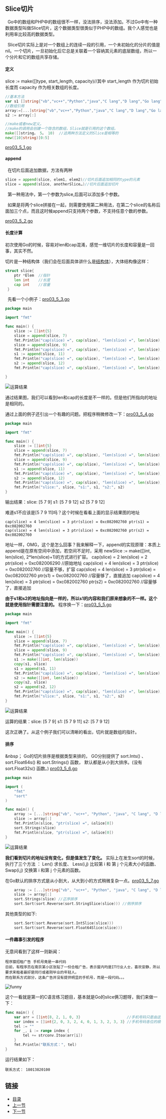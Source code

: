 ## Slice切片
&nbsp;&nbsp;Go中的数组和PHP中的数组很不一样，没法排序，没法添加。不过Go中有一种数据类型叫做Slice切片，这个数据类型很类似于PHP中的数组。我个人感觉也是利用率比较高的数据类型。

&nbsp;&nbsp;Slice切片实际上是对一个数组上的连续一段的引用，一个未初始化的分片的值是nil。一个切片，一旦初始化后它总是关联着一个容纳其元素的底层数组，所以一个分片和它的数组共享存储。
#### 定义
slice := make([]type, start_length, capacity)//其中 start_length 作为切片初始长度而 capacity 作为相关数组的长度。

```go
//基本方法
var s1 []string{"vb","vc++","Python","java","C lang","D lang","Go lang"}
//数组引用
array:=[...]string{"vb","vc++","Python","java","C lang","D lang","Go lang"}
s2 := array[:]

//make或者new定义。
//make的调用会创建一个隐含的数组，Slice就是引用的这个数组。
make([]string， 5， 10)  //这两种方法定义的Slice是相等的
new([10]string)[0:5]
```
[pro03_5_1.go](https://github.com/sunnygocms/gobook/blob/master/src/go_lang_base/03/pro03_5_1.go)
#### append
&nbsp;&nbsp;在切片后面追加数据，方法有两种
```go
slice = append(slice, elem1, elem2)//切片后面追加相同的type的元素
slice = append(slice, anotherSlice…)//切片后面追加切片
```

&nbsp;&nbsp;第一种用法中，第一个参数为slice,后面可以添加多个参数。

&nbsp;&nbsp;如果是将两个slice拼接在一起，则需要使用第二种用法，在第二个slice的名称后面加三个点，而且这时候append只支持两个参数，不支持任意个数的参数。

[pro03_5_2.go](https://github.com/sunnygocms/gobook/blob/master/src/go_lang_base/03/pro03_5_2.go)

#### 长度计算
初次使用Go的时候，容易对len和cap混淆，感觉一维切片的长度和容量是一回事，其实不然。

切片是一种结构体（我们会在后面具体讲什么是[结构体](https://github.com/sunnygocms/gobook/blob/master/go_lang_base/03.7.md)），大体结构像这样：
```go
struct slice{
    ptr *Elem  //指针
    len int    //长度
    cap int    //容量
 }
```

&nbsp;&nbsp;先看一个小例子：[pro03_5_3.go](https://github.com/sunnygocms/gobook/blob/master/src/go_lang_base/03/pro03_5_3.go)
```go
package main

import "fmt"

func main() {
	slice := []int{5}
	slice = append(slice, 7)
	fmt.Println("cap(slice) =", cap(slice), "len(slice) =", len(slice), "ptr(slice) =", &slice[0])
	slice = append(slice, 9)
	fmt.Println("cap(slice) =", cap(slice), "len(slice) =", len(slice), "ptr(slice) =", &slice[0])
	s1 := append(slice, 11)
	fmt.Println("cap(slice) =", cap(slice), "len(slice) =", len(slice), "ptr(slice) =", &slice[0], "ptr(s1) =", &s1[0])
	s2 := append(slice, 12)
	fmt.Println("cap(slice) =", cap(slice), "len(slice) =", len(slice), "ptr(slice) =", &slice[0], "ptr(s2) =", &s2[0])

}

```

![运算结果](https://github.com/sunnygocms/gobook/blob/master/go_lang_base/03_5_3.png)

通过结果图，我们可以看到len和cap的长度是不一样的。但是他们所指向的地址是相同的。

通过上面的例子还引出一个有趣的问题。把程序稍微修改一下：[pro03_5_4.go](https://github.com/sunnygocms/gobook/blob/master/src/go_lang_base/03/pro03_5_4.go)

```go
package main

import "fmt"

func main() {
	slice := []int{5}
	slice = append(slice, 7)
	fmt.Println("cap(slice) =", cap(slice), "len(slice) =", len(slice), "ptr(slice) =", &slice[0])
	slice = append(slice, 9)
	fmt.Println("cap(slice) =", cap(slice), "len(slice) =", len(slice), "ptr(slice) =", &slice[0])
	s1 := append(slice, 11)
	fmt.Println("cap(slice) =", cap(slice), "len(slice) =", len(slice), "ptr(slice) =", &slice[0], "ptr(s1) =", &s1[0])
	s2 := append(slice, 12)
	fmt.Println("cap(slice) =", cap(slice), "len(slice) =", len(slice), "ptr(slice) =", &slice[0], "ptr(s2) =", &s2[0])
	fmt.Println("slice:", slice, "s1:", s1, "s2:", s2)
}

```
输出结果：slice: [5 7 9] s1: [5 7 9 12] s2 [5 7 9 12]

难道s1不应该是[5 7 9 11]吗？这个时候在看看上面的显示结果图的地址

    cap(slice) = 4 len(slice) = 3 ptr(slice) = 0xc082002760 ptr(s1) = 0xc082002760
    cap(slice) = 4 len(slice) = 3 ptr(slice) = 0xc082002760 ptr(s2) = 0xc082002760
地址一样，OMG，这个是怎么回事？我来解释一下，append的实现原理：本质上append是在原有空间中添加，若空间不足时，采用 newSlice := make([]int, len(slice), 2*len(slice)+1)的方式进行扩容。
    cap(slice) = 2 len(slice) = 2 ptr(slice) = 0xc082006290 //原始地址
    cap(slice) = 4 len(slice) = 3 ptr(slice) = 0xc082002760 //容量不够，扩容
    cap(slice) = 4 len(slice) = 3 ptr(slice) = 0xc082002760 ptr(s1) = 0xc082002760 //容量够了，直接追加
    cap(slice) = 4 len(slice) = 3 ptr(slice) = 0xc082002760 ptr(s2) = 0xc082002760 //容量够了，直接追加

**由于s1和s2的地址指向是一样的，所以s1的内容和我们原来想象的不一样。这个就是使用指针需要注意的。**
程序换一下：[pro03_5_5.go](https://github.com/sunnygocms/gobook/blob/master/src/go_lang_base/03/pro03_5_5.go)
```go
package main

import "fmt"

func main() {
	slice := []int{5}
	slice = append(slice, 7)
	fmt.Println("cap(slice) =", cap(slice), "len(slice) =", len(slice), "ptr(slice) =", &slice[0])
	slice = append(slice, 9)
	fmt.Println("cap(slice) =", cap(slice), "len(slice) =", len(slice), "ptr(slice) =", &slice[0])
	s1 := make([]int, len(slice))
	copy(s1, slice)
	s1 = append(s1, 11)
	fmt.Println("cap(slice) =", cap(slice), "len(slice) =", len(slice), "ptr(slice) =", &slice[0], "ptr(s1) =", &s1[0])
	s2 := make([]int, len(slice))
	copy(s2, slice)
	s2 = append(s2, 12)
	fmt.Println("cap(slice) =", cap(slice), "len(slice) =", len(slice), "ptr(slice) =", &slice[0], "ptr(s2) =", &s2[0])
	fmt.Println("slice:", slice, "s1:", s1, "s2:", s2)
}

```
![运算结果](https://github.com/sunnygocms/gobook/blob/master/go_lang_base/03_5_5.png)

运算的结果：slice: [5 7 9] s1: [5 7 9 11] s2: [5 7 9 12]

这次正确了。从这个例子我们可以清晰的看出，切片就是数组的指针。
#### 排序

&nbsp；&nbsp;Go的切片排序是根据类型来排的， GO分别提供了 sort.Ints() 、 sort.Float64s() 和 sort.Strings() 函数， 默认都是从小到大排序。(没有 sort.Float32s() 函数。)
[pro03_5_6.go](https://github.com/sunnygocms/gobook/blob/master/src/go_lang_base/03/pro03_5_6.go)

```go
package main

import (
	"fmt"
	"sort"
)

func main() {
	array := [...]string{"vb", "vc++", "Python", "java", "C lang", "D lang", "Go lang"}
	slice := array[:]
	fmt.Println(slice, "ptr(slice) =", &slice[0])
	sort.Strings(slice)
	fmt.Println(slice, "ptr(slice) =", &slice[0])
}

```

![运算结果](https://github.com/sunnygocms/gobook/blob/master/go_lang_base/03_5_6.png)

**我们看到切片的地址没有变化，但是值发生了变化。** 实际上在发生sort的时候，执行了三个方法 ： Len() 求长度、 Less(i,j) 比较第 i 和 第 j 个元素大小的函数、 Swap(i,j) 交换第 i 和第 j 个元素的函数。

在Go默认的排序方式是从小到大，从大到小的方式稍微复杂一点。[pro03_5_7.go](https://github.com/sunnygocms/gobook/blob/master/src/go_lang_base/03/pro03_5_7.go)

```go
	array := [...]string{"vb", "vc++", "Python", "java", "C lang", "D lang", "Go lang"}
	slice := array[:]
	sort.Strings(slice) //正序排序
	sort.Sort(sort.Reverse(sort.StringSlice(slice))) //倒序排序

```


其他类型的如下:
```go
	sort.Sort(sort.Reverse(sort.IntSlice(slice)))
    sort.Sort(sort.Reverse(sort.Float64Slice(slice)))
```

#### 一件趣事引发的程序
无意间看到了这样一则新闻：

```
程序猿招租广告 手机号竟是一串代码
日前，有程序员在南京某小区张贴了一份合租广告，表示屋内均是IT行业人士，喜欢安静，所以要求来租者最好是同行或者刚毕业的年轻人。
而在联系方式部分，这条广告并没有提供明显的手机号，而是一段代码。。。
```

![funny](https://github.com/sunnygocms/gobook/blob/master/go_lang_base/funny.jpg)

这个一看就是第一的C语言练习题目，基本就是Go的slice俩习题呀，我们来做一下：

```go
func main() {
	var arr = []int{8, 2, 1, 0, 3}                     //手机号码只是由这5个数字组成
	var index = []int{2, 0, 3, 2, 4, 0, 1, 3, 2, 3, 3} //手机号码各位的顺序
	tel := ""
	for _, i := range index {
		tel += strconv.Itoa(arr[i])
	}
	fmt.Println("联系方式：", tel)
}
```

运行结果如下：

    联系方式： 18013820100

## 链接
- [目录](https://github.com/sunnygocms/gobook/blob/master/menu.md)
- [上一节](https://github.com/sunnygocms/gobook/blob/master/go_lang_base/03.4.md)
- [下一节](https://github.com/sunnygocms/gobook/blob/master/go_lang_base/03.6.md)